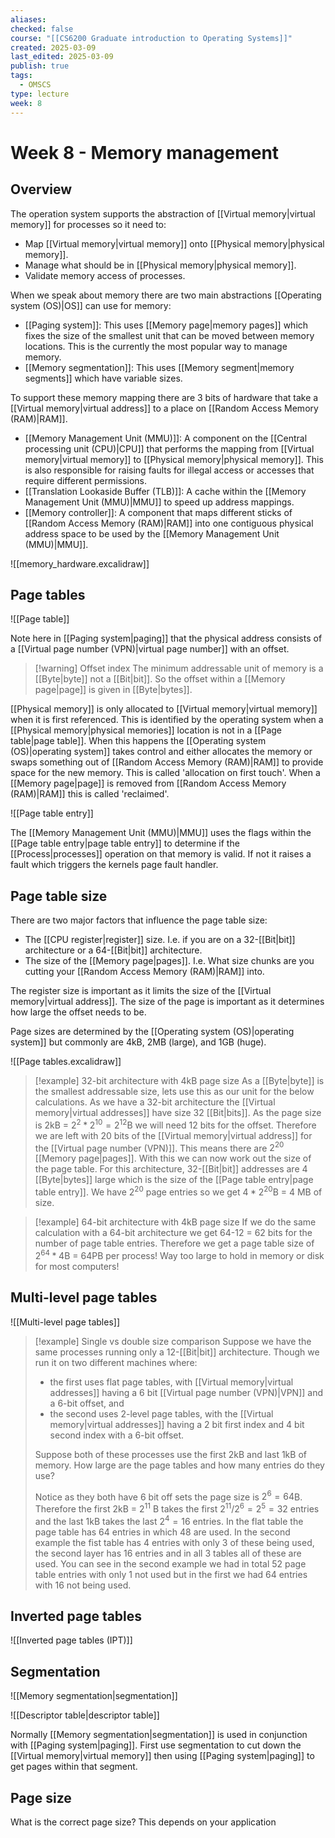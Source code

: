 ```yaml
---
aliases: 
checked: false
course: "[[CS6200 Graduate introduction to Operating Systems]]"
created: 2025-03-09
last_edited: 2025-03-09
publish: true
tags:
  - OMSCS
type: lecture
week: 8
---
```

# Week 8 - Memory management

## Overview

The operation system supports the abstraction of [[Virtual memory|virtual memory]] for processes so it need to:
- Map [[Virtual memory|virtual memory]] onto [[Physical memory|physical memory]].
- Manage what should be in [[Physical memory|physical memory]].
- Validate memory access of processes.

When we speak about memory there are two main abstractions [[Operating system (OS)|OS]] can use for memory:
- [[Paging system]]: This uses [[Memory page|memory pages]] which fixes the size of the smallest unit that can be moved between memory locations. This is the currently the most popular way to manage memory. 
- [[Memory segmentation]]: This uses [[Memory segment|memory segments]] which have variable sizes.

To support these memory mapping there are 3 bits of hardware that take a [[Virtual memory|virtual address]] to a place on [[Random Access Memory (RAM)|RAM]].
- [[Memory Management Unit (MMU)]]: A component on the [[Central processing unit (CPU)|CPU]] that performs the mapping from [[Virtual memory|virtual memory]] to [[Physical memory|physical memory]]. This is also responsible for raising faults for illegal access or accesses that require different permissions.
- [[Translation Lookaside Buffer (TLB)]]: A cache within the [[Memory Management Unit (MMU)|MMU]] to speed up address mappings.
- [[Memory controller]]: A component that maps different sticks of [[Random Access Memory (RAM)|RAM]] into one contiguous physical address space to be used by the [[Memory Management Unit (MMU)|MMU]].

![[memory_hardware.excalidraw]]

## Page tables

![[Page table]]

Note here in [[Paging system|paging]] that the physical address consists of a [[Virtual page number (VPN)|virtual page number]] with an offset.

>[!warning] Offset index
>The minimum addressable unit of memory is a [[Byte|byte]] not a [[Bit|bit]]. So the offset within a [[Memory page|page]] is given in [[Byte|bytes]].

[[Physical memory]] is only allocated to [[Virtual memory|virtual memory]] when it is first referenced. This is identified by the operating system when a [[Physical memory|physical memories]] location is not in a [[Page table|page table]]. When this happens the [[Operating system (OS)|operating system]] takes control and either allocates the memory or swaps something out of [[Random Access Memory (RAM)|RAM]] to provide space for the new memory. This is called 'allocation on first touch'. When a [[Memory page|page]] is removed from [[Random Access Memory (RAM)|RAM]] this is called 'reclaimed'.

![[Page table entry]]


The [[Memory Management Unit (MMU)|MMU]] uses the flags within the [[Page table entry|page table entry]] to determine if the [[Process|processes]] operation on that memory is valid. If not it raises a fault which triggers the kernels page fault handler.

## Page table size

There are two major factors that influence the page table size:
- The [[CPU register|register]] size. I.e. if you are on a 32-[[Bit|bit]] architecture or a 64-[[Bit|bit]] architecture.
- The size of the [[Memory page|pages]]. I.e. What size chunks are you cutting your [[Random Access Memory (RAM)|RAM]] into.

The register size is important as it limits the size of the [[Virtual memory|virtual address]]. The size of the page is important as it determines how large the offset needs to be.

Page sizes are determined by the [[Operating system (OS)|operating system]] but commonly are 4kB, 2MB (large), and 1GB (huge).

![[Page tables.excalidraw]]

>[!example] 32-bit architecture with 4kB page size
>As a [[Byte|byte]] is the smallest addressable size, lets use this as our unit for the below calculations.
>As we have a 32-bit architecture the [[Virtual memory|virtual addresses]] have size 32 [[Bit|bits]].
>As the page size is 2kB = $2^2 * 2^{10} = 2^{12}$B we will need 12 bits for the offset.
>Therefore we are left with 20 bits of the [[Virtual memory|virtual address]] for the [[Virtual page number (VPN)]]. This means there are $2^{20}$ [[Memory page|pages]].
>With this we can now work out the size of the page table. For this architecture, 32-[[Bit|bit]] addresses are 4 [[Byte|bytes]] large which is the size of the [[Page table entry|page table entry]]. We have $2^{20}$ page entries so we get $4 * 2^{20}$B = 4 MB of size.


>[!example] 64-bit architecture with 4kB page size
>If we do the same calculation with a 64-bit architecture we get 64-12 = 62 bits for the number of page table entries. Therefore we get a page table size of $2^{64} * 4$B = 64PB per process! Way too large to hold in memory or disk for most computers!

## Multi-level page tables

![[Multi-level page tables]]

>[!example] Single vs double size comparison
>Suppose we have the same processes running only a 12-[[Bit|bit]] architecture. Though we run it on two different machines where: 
>- the first uses flat page tables, with [[Virtual memory|virtual addresses]] having a 6 bit [[Virtual page number (VPN)|VPN]] and a 6-bit offset, and
>- the second uses 2-level page tables, with the [[Virtual memory|virtual addresses]] having a 2 bit first index and 4 bit second index with a 6-bit offset.
>
>Suppose both of these processes use the first 2kB and last 1kB of memory. How large are the page tables and how many entries do they use?
>
>Notice as they both have 6 bit off sets the page size is $2^6 = 64$B. Therefore the first 2kB = $2^{11}$ B takes the first $2^{11}/2^{6}=2^5 = 32$ entries and the last 1kB takes the last $2^4 = 16$ entries.
>In the flat table the page table has 64 entries in which 48 are used. In the second example the fist table has 4 entries with only 3 of these being used, the second layer has 16 entries and in all 3 tables all of these are used.
>You can see in the second example we had in total 52 page table entries with only 1 not used but in the first we had 64 entries with 16 not being used.

## Inverted page tables

![[Inverted page tables (IPT)]]

## Segmentation

![[Memory segmentation|segmentation]]

![[Descriptor table|descriptor table]]

Normally [[Memory segmentation|segmentation]] is used in conjunction with [[Paging system|paging]]. First use segmentation to cut down the [[Virtual memory|virtual memory]] then using [[Paging system|paging]] to get pages within that segment. 

## Page size

What is the correct page size? This depends on your application